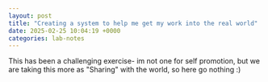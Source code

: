 ```yaml
---
layout: post
title: "Creating a system to help me get my work into the real world"
date: 2025-02-25 10:04:19 +0000
categories: lab-notes
---
```


This has been a challenging exercise- im not one for self promotion, but we are taking this more as "Sharing" with the world, so here go nothing :)